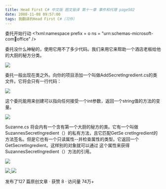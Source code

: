```yaml
---
title: Head First C# 中文版 图文皆译 第十一章 事件和代理 page502
date: 2008-11-08 09:57:00
tags: 我翻译的Head First C#（习作）
---
```

委托开始行动  <?xml:namespace prefix = o ns = "urn:schemas-microsoft-
com:office:office" />

委托没什么神秘的，使用它用不了多少代码。我们来用它来帮助一个酒店老板给他的大厨的秘方分类。

![](https://p-blog.csdn.net/images/p_blog_csdn_net/cuipengfei1/EntryImages/20081108/%E6%88%AA%E5%9B%BE00.jpg)

委托一般出现在类之外。向你的项目添加一个叫做AddSecretIngredient.cs的类文件。它将会只有一行代码：

![](https://p-blog.csdn.net/images/p_blog_csdn_net/cuipengfei1/EntryImages/20081108/%E6%88%AA%E5%9B%BE01.jpg)

这个委托能用来创建可以指向任何接受一个int参数，返回一个string值的方法的变量。

![](https://p-blog.csdn.net/images/p_blog_csdn_net/cuipengfei1/EntryImages/20081108/%E6%88%AA%E5%9B%BE02.jpg)

Suzanne.cs  将会内有一个含有第一个大厨的秘方的类。它有一个叫做SuzannesSecretIngredient（）的私有方法，且它匹配GetSe
cretIngredient的方法签名。但是它也有一个只读属性--并检查属性的类型。它返回一个GetSecretIngredient。这样别的对象就可以通过
这个属性来获得SuzannesSecretIngredient（）方法的引用。

![](https://p-blog.csdn.net/images/p_blog_csdn_net/cuipengfei1/EntryImages/20081108/%E6%88%AA%E5%9B%BE03.jpg)



[ ![](https://profile.csdnimg.cn/5/2/5/3_cuipengfei1)
![](https://g.csdnimg.cn/static/user-reg-year/1x/11.png)
](https://blog.csdn.net/cuipengfei1)



发布了127 篇原创文章  ·  获赞 8  ·  访问量 74万+

